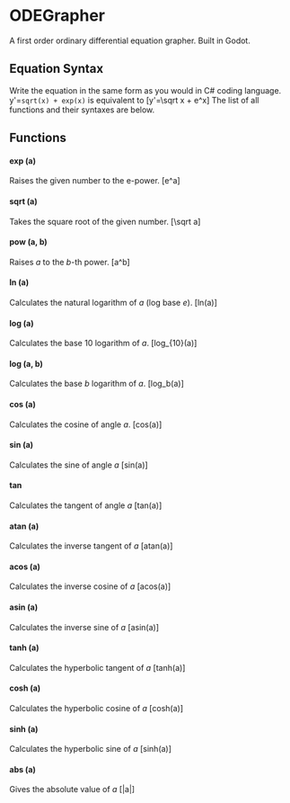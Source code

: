 # ODEGrapher
A first order ordinary differential equation grapher. Built in Godot.

## Equation Syntax
Write the equation in the same form as you would in C# coding language.
y'=`sqrt(x) + exp(x)` is equivalent to \[y'=\sqrt x + e^x\]
The list of all functions and their syntaxes are below.
## Functions
#### exp (a)
Raises the given number to the e-power.
\[e^a\]
#### sqrt (a)
Takes the square root of the given number.
\[\sqrt a\]
#### pow (a, b)
Raises $a$ to the $b$-th power.
\[a^b\]
#### ln (a)
Calculates the natural logarithm of $a$ (log base $e$).
\[ln(a)\]
#### log (a)
Calculates the base 10 logarithm of $a$.
\[log_{10}(a)\]
#### log (a, b)
Calculates the base $b$ logarithm of $a$.
\[log_b(a)\]
#### cos (a)
Calculates the cosine of angle $a$.
\[cos(a)\]
#### sin (a)
Calculates the sine of angle $a$
\[sin(a)\]
#### tan
Calculates the tangent of angle $a$
\[tan(a)\]
#### atan (a)
Calculates the inverse tangent of $a$
\[atan(a)\]
#### acos (a)
Calculates the inverse cosine of $a$
\[acos(a)\]
#### asin (a)
Calculates the inverse sine of $a$
\[asin(a)\]
#### tanh (a)
Calculates the hyperbolic tangent of $a$
\[tanh(a)\]
#### cosh (a)
Calculates the hyperbolic cosine of $a$
\[cosh(a)\]
#### sinh (a)
Calculates the hyperbolic sine of $a$
\[sinh(a)\]
#### abs (a)
Gives the absolute value of $a$
\[|a|\]

